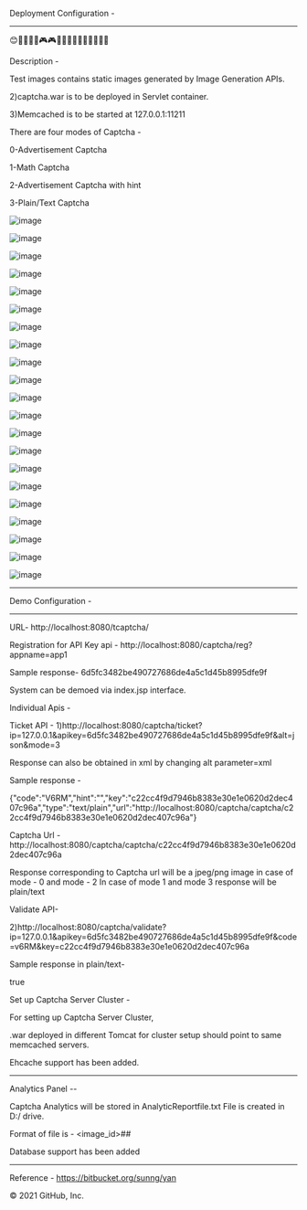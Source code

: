 Deployment Configuration -

----------------------------------------------------------------------------
😊🧡💜💙💚🎮🎮🌸🌸🌼🌼🌻🌻💐💐🎀🎀

Description -

Test images contains static images generated by Image Generation APIs. 


2)captcha.war is to be deployed in Servlet container.


3)Memcached is to be started at 127.0.0.1:11211


There are four modes of Captcha -

0-Advertisement Captcha

1-Math Captcha

2-Advertisement Captcha with hint

3-Plain/Text Captcha 

![image](https://i.ibb.co/RjkcsSD/example1.png)



![image](https://i.ibb.co/jkf3mZw/example2.png)



![image](https://i.ibb.co/vPDy6fc/example3.png)



![image](https://i.ibb.co/Gv3fh4W/example4.png)



![image](https://i.ibb.co/C1jXLvG/example5.png)



![image](https://i.ibb.co/xJpG5KC/example6.png)



![image](https://i.ibb.co/qCZ61ZT/example7.png)


![image](https://i.ibb.co/rk5jjxM/39.jpg)


![image](https://i.ibb.co/dQzsK60/28.jpg)


![image](https://i.ibb.co/Yyvdk4D/27.jpg)


![image](https://i.ibb.co/DYpcWYf/12.jpg)


![image](https://i.ibb.co/TqgCk4w/10.jpg)


![image](https://i.ibb.co/sqWLcdt/8.jpg)


![image](https://i.ibb.co/sFKMZLV/42.gif)


![image](https://i.ibb.co/stjsBJz/41.gif)



![image](https://i.ibb.co/HFmxwn8/48.gif)



![image](https://i.ibb.co/GdVV2Dy/44.gif)



![image](https://i.ibb.co/hKGHfP1/43.gif)



![image](https://i.ibb.co/fNnk7bf/45.gif)



![image](https://i.ibb.co/DpwLN1g/47.gif)



![image](https://i.ibb.co/1zJPYPN/46.gif)

--------------------------------------------------------------------------------------

Demo Configuration -


-------------------------------------------------------------------------------------------

URL-
http://localhost:8080/tcaptcha/



Registration for API Key api -
http://localhost:8080/captcha/reg?appname=app1


Sample response-
<string>6d5fc3482be490727686de4a5c1d45b8995dfe9f</string>



System can be demoed via index.jsp interface.



Individual Apis -


Ticket API - 
1)http://localhost:8080/captcha/ticket?ip=127.0.0.1&apikey=6d5fc3482be490727686de4a5c1d45b8995dfe9f&alt=json&mode=3

Response can also be obtained in xml by changing alt parameter=xml

Sample response -

{"code":"V6RM","hint":"","key":"c22cc4f9d7946b8383e30e1e0620d2dec407c96a","type":"text/plain","url":"http://localhost:8080/captcha/captcha/c22cc4f9d7946b8383e30e1e0620d2dec407c96a"}



Captcha Url -
http://localhost:8080/captcha/captcha/c22cc4f9d7946b8383e30e1e0620d2dec407c96a

Response corresponding to Captcha url will be a jpeg/png image in case of mode - 0 and mode - 2
In case of mode 1 and mode 3 response will be plain/text 



Validate API-

2)http://localhost:8080/captcha/validate?ip=127.0.0.1&apikey=6d5fc3482be490727686de4a5c1d45b8995dfe9f&code=v6RM&key=c22cc4f9d7946b8383e30e1e0620d2dec407c96a


Sample response in plain/text- 

true



Set up Captcha Server Cluster -


For setting up Captcha Server Cluster, 


.war deployed in different Tomcat for cluster setup should point to same memcached servers.



Ehcache support has been added.

-----------------------------------------------------------------------------------------------


Analytics Panel --


Captcha Analytics will be stored in AnalyticReportfile.txt
File is created in D:/ drive.


Format of file is -
<image_id>#<Captcha Validation Response>#<timestamp>

Database support has been added

----------------------------------------------------------------------------------------------

Reference -
https://bitbucket.org/sunng/yan
  
© 2021 GitHub, Inc.
